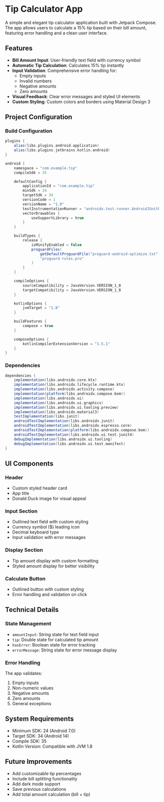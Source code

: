 # Tip Calculator App

A simple and elegant tip calculator application built with Jetpack Compose. The app allows users to calculate a 15% tip based on their bill amount, featuring error handling and a clean user interface.

## Features

- **Bill Amount Input**: User-friendly text field with currency symbol
- **Automatic Tip Calculation**: Calculates 15% tip instantly
- **Input Validation**: Comprehensive error handling for:
  - Empty inputs
  - Invalid numbers
  - Negative amounts
  - Zero amounts
- **Visual Feedback**: Clear error messages and styled UI elements
- **Custom Styling**: Custom colors and borders using Material Design 3

## Project Configuration

### Build Configuration
```gradle
plugins {
    alias(libs.plugins.android.application)
    alias(libs.plugins.jetbrains.kotlin.android)
}

android {
    namespace = "com.example.tip"
    compileSdk = 35

    defaultConfig {
        applicationId = "com.example.tip"
        minSdk = 24
        targetSdk = 34
        versionCode = 1
        versionName = "1.0"
        testInstrumentationRunner = "androidx.test.runner.AndroidJUnitRunner"
        vectorDrawables {
            useSupportLibrary = true
        }
    }

    buildTypes {
        release {
            isMinifyEnabled = false
            proguardFiles(
                getDefaultProguardFile("proguard-android-optimize.txt"),
                "proguard-rules.pro"
            )
        }
    }

    compileOptions {
        sourceCompatibility = JavaVersion.VERSION_1_8
        targetCompatibility = JavaVersion.VERSION_1_8
    }

    kotlinOptions {
        jvmTarget = "1.8"
    }

    buildFeatures {
        compose = true
    }

    composeOptions {
        kotlinCompilerExtensionVersion = "1.5.1"
    }
}
```

### Dependencies
```gradle
dependencies {
    implementation(libs.androidx.core.ktx)
    implementation(libs.androidx.lifecycle.runtime.ktx)
    implementation(libs.androidx.activity.compose)
    implementation(platform(libs.androidx.compose.bom))
    implementation(libs.androidx.ui)
    implementation(libs.androidx.ui.graphics)
    implementation(libs.androidx.ui.tooling.preview)
    implementation(libs.androidx.material3)
    testImplementation(libs.junit)
    androidTestImplementation(libs.androidx.junit)
    androidTestImplementation(libs.androidx.espresso.core)
    androidTestImplementation(platform(libs.androidx.compose.bom))
    androidTestImplementation(libs.androidx.ui.test.junit4)
    debugImplementation(libs.androidx.ui.tooling)
    debugImplementation(libs.androidx.ui.test.manifest)
}
```

## UI Components

### Header
- Custom styled header card
- App title
- Donald Duck image for visual appeal

### Input Section
- Outlined text field with custom styling
- Currency symbol ($) leading icon
- Decimal keyboard type
- Input validation with error messages

### Display Section
- Tip amount display with custom formatting
- Styled amount display for better visibility

### Calculate Button
- Outlined button with custom styling
- Error handling and validation on click

## Technical Details

### State Management
- `amountInput`: String state for text field input
- `tip`: Double state for calculated tip amount
- `hasError`: Boolean state for error tracking
- `errorMessage`: String state for error message display

### Error Handling
The app validates:
1. Empty inputs
2. Non-numeric values
3. Negative amounts
4. Zero amounts
5. General exceptions

## System Requirements
- Minimum SDK: 24 (Android 7.0)
- Target SDK: 34 (Android 14)
- Compile SDK: 35
- Kotlin Version: Compatible with JVM 1.8

## Future Improvements
- Add customizable tip percentages
- Include bill splitting functionality
- Add dark mode support
- Save previous calculations
- Add total amount calculation (bill + tip)
